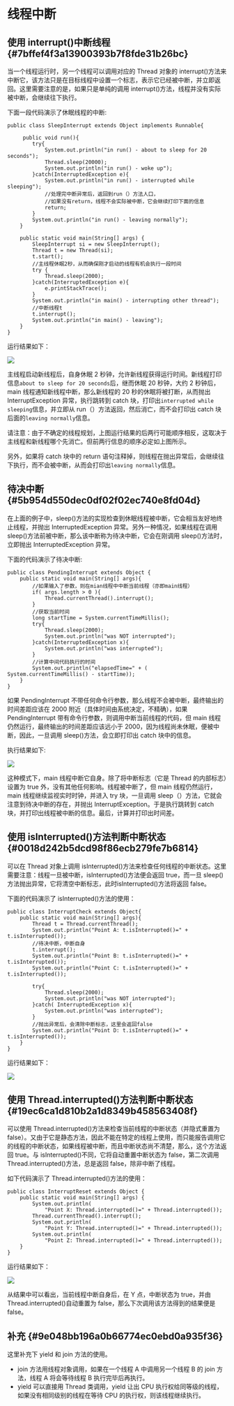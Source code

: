 # 线程中断

## 使用 interrupt\(\)中断线程 {#7bffef4f3a13900393b7f8fde31b26bc}

当一个线程运行时，另一个线程可以调用对应的 Thread 对象的 interrupt\(\)方法来中断它，该方法只是在目标线程中设置一个标志，表示它已经被中断，并立即返回。这里需要注意的是，如果只是单纯的调用 interrupt\(\)方法，线程并没有实际被中断，会继续往下执行。

下面一段代码演示了休眠线程的中断:

```
public class SleepInterrupt extends Object implements Runnable{  

     public void run(){  
        try{  
            System.out.println("in run() - about to sleep for 20 seconds");  
            Thread.sleep(20000);  
            System.out.println("in run() - woke up");  
        }catch(InterruptedException e){  
            System.out.println("in run() - interrupted while sleeping");  
            //处理完中断异常后，返回到run（）方法人口，  
            //如果没有return，线程不会实际被中断，它会继续打印下面的信息  
            return;    
        }  
        System.out.println("in run() - leaving normally");  
    }  

    public static void main(String[] args) {  
        SleepInterrupt si = new SleepInterrupt();  
        Thread t = new Thread(si);  
        t.start();  
        //主线程休眠2秒，从而确保刚才启动的线程有机会执行一段时间  
        try {  
            Thread.sleep(2000);   
        }catch(InterruptedException e){  
            e.printStackTrace();  
        }  
        System.out.println("in main() - interrupting other thread");  
        //中断线程t  
        t.interrupt();  
        System.out.println("in main() - leaving");  
    }  
}

```

运行结果如下：

![](http://wiki.jikexueyuan.com/project/java-concurrency/images/result2.png)

主线程启动新线程后，自身休眠 2 秒钟，允许新线程获得运行时间。新线程打印信息`about to sleep for 20 seconds`后，继而休眠 20 秒钟，大约 2 秒钟后，main 线程通知新线程中断，那么新线程的 20 秒的休眠将被打断，从而抛出 InterruptException 异常，执行跳转到 catch 块，打印出`interrupted while sleeping`信息，并立即从 run（）方法返回，然后消亡，而不会打印出 catch 块后面的`leaving normally`信息。

请注意：由于不确定的线程规划，上图运行结果的后两行可能顺序相反，这取决于主线程和新线程哪个先消亡。但前两行信息的顺序必定如上图所示。

另外，如果将 catch 块中的 return 语句注释掉，则线程在抛出异常后，会继续往下执行，而不会被中断，从而会打印出`leaving normally`信息。

## 待决中断 {#5b954d550dec0df02f02ec740e8fd04d}

在上面的例子中，sleep\(\)方法的实现检查到休眠线程被中断，它会相当友好地终止线程，并抛出 InterruptedException 异常。另外一种情况，如果线程在调用 sleep\(\)方法前被中断，那么该中断称为待决中断，它会在刚调用 sleep\(\)方法时，立即抛出 InterruptedException 异常。

下面的代码演示了待决中断:

```
public class PendingInterrupt extends Object {  
    public static void main(String[] args){  
        //如果输入了参数，则在mian线程中中断当前线程（亦即main线程）  
        if( args.length > 0 ){  
            Thread.currentThread().interrupt();  
        }   
        //获取当前时间  
        long startTime = System.currentTimeMillis();  
        try{  
            Thread.sleep(2000);  
            System.out.println("was NOT interrupted");  
        }catch(InterruptedException x){  
            System.out.println("was interrupted");  
        }  
        //计算中间代码执行的时间  
        System.out.println("elapsedTime=" + ( System.currentTimeMillis() - startTime));  
    }  
}
```

如果 PendingInterrupt 不带任何命令行参数，那么线程不会被中断，最终输出的时间差距应该在 2000 附近（具体时间由系统决定，不精确），如果 PendingInterrupt 带有命令行参数，则调用中断当前线程的代码，但 main 线程仍然运行，最终输出的时间差距应该远小于 2000，因为线程尚未休眠，便被中断，因此，一旦调用 sleep\(\)方法，会立即打印出 catch 块中的信息。

执行结果如下:

![](http://wiki.jikexueyuan.com/project/java-concurrency/images/result3.png)

这种模式下，main 线程中断它自身。除了将中断标志（它是 Thread 的内部标志）设置为 true 外，没有其他任何影响。线程被中断了，但 main 线程仍然运行，main 线程继续监视实时时钟，并进入 try 块，一旦调用 sleep（）方法，它就会注意到待决中断的存在，并抛出 InterruptException。于是执行跳转到 catch 块，并打印出线程被中断的信息。最后，计算并打印出时间差。

## 使用 isInterrupted\(\)方法判断中断状态 {#0018d242b5dcd98f86ecb279fe7b6814}

可以在 Thread 对象上调用 isInterrupted\(\)方法来检查任何线程的中断状态。这里需要注意：线程一旦被中断，isInterrupted\(\)方法便会返回 true，而一旦 sleep\(\)方法抛出异常，它将清空中断标志，此时isInterrupted\(\)方法将返回 false。

下面的代码演示了 isInterrupted\(\)方法的使用：

```
public class InterruptCheck extends Object{  
    public static void main(String[] args){  
        Thread t = Thread.currentThread();  
        System.out.println("Point A: t.isInterrupted()=" + t.isInterrupted());  
        //待决中断，中断自身  
        t.interrupt();  
        System.out.println("Point B: t.isInterrupted()=" + t.isInterrupted());  
        System.out.println("Point C: t.isInterrupted()=" + t.isInterrupted());  

        try{  
            Thread.sleep(2000);  
            System.out.println("was NOT interrupted");  
        }catch( InterruptedException x){  
            System.out.println("was interrupted");  
        }  
        //抛出异常后，会清除中断标志，这里会返回false  
        System.out.println("Point D: t.isInterrupted()=" + t.isInterrupted());  
    }  
}  
```

运行结果如下：

![](http://wiki.jikexueyuan.com/project/java-concurrency/images/result4.png)

## 使用 Thread.interrupted\(\)方法判断中断状态 {#19ec6ca1d810b2a1d8349b458563408f}

可以使用 Thread.interrupted\(\)方法来检查当前线程的中断状态（并隐式重置为 false）。又由于它是静态方法，因此不能在特定的线程上使用，而只能报告调用它的线程的中断状态，如果线程被中断，而且中断状态尚不清楚，那么，这个方法返回 true。与 isInterrupted\(\)不同，它将自动重置中断状态为 false，第二次调用 Thread.interrupted\(\)方法，总是返回 false，除非中断了线程。

如下代码演示了 Thread.interrupted\(\)方法的使用：

```
public class InterruptReset extends Object {  
    public static void main(String[] args) {  
        System.out.println(  
            "Point X: Thread.interrupted()=" + Thread.interrupted());  
        Thread.currentThread().interrupt();  
        System.out.println(  
            "Point Y: Thread.interrupted()=" + Thread.interrupted());  
        System.out.println(  
            "Point Z: Thread.interrupted()=" + Thread.interrupted());  
    }  
}
```

运行结果如下：

![](http://wiki.jikexueyuan.com/project/java-concurrency/images/result5.png)

从结果中可以看出，当前线程中断自身后，在 Y 点，中断状态为 true，并由 Thread.interrupted\(\)自动重置为 false，那么下次调用该方法得到的结果便是 false。

## 补充 {#9e048bb196a0b66774ec0ebd0a935f36}

这里补充下 yield 和 join 方法的使用。

* join 方法用线程对象调用，如果在一个线程 A 中调用另一个线程 B 的 join 方法，线程 A 将会等待线程 B 执行完毕后再执行。
* yield 可以直接用 Thread 类调用，yield 让出 CPU 执行权给同等级的线程，如果没有相同级别的线程在等待 CPU 的执行权，则该线程继续执行。



